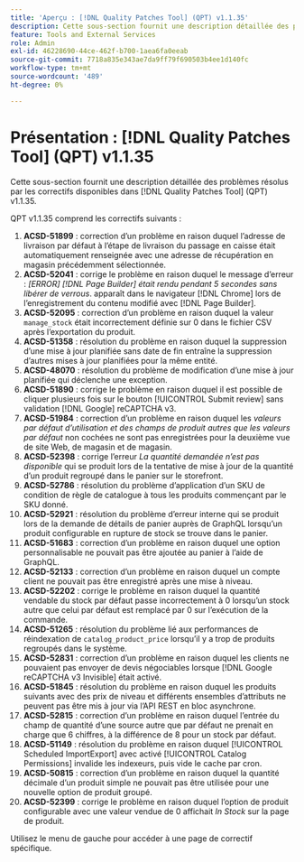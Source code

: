 ```yaml
---
title: 'Aperçu : [!DNL Quality Patches Tool] (QPT) v1.1.35'
description: Cette sous-section fournit une description détaillée des problèmes résolus par les correctifs disponibles dans [!DNL Quality Patches Tool] (QPT) v1.1.35.
feature: Tools and External Services
role: Admin
exl-id: 46228690-44ce-462f-b700-1aea6fa0eeab
source-git-commit: 7718a835e343ae7da9ff79f690503b4ee1d140fc
workflow-type: tm+mt
source-wordcount: '489'
ht-degree: 0%

---
```


# Présentation : [!DNL Quality Patches Tool] (QPT) v1.1.35

Cette sous-section fournit une description détaillée des problèmes résolus par les correctifs disponibles dans [!DNL Quality Patches Tool] (QPT) v1.1.35.

QPT v1.1.35 comprend les correctifs suivants :

1. **ACSD-51899** : correction d’un problème en raison duquel l’adresse de livraison par défaut à l’étape de livraison du passage en caisse était automatiquement renseignée avec une adresse de récupération en magasin précédemment sélectionnée.
1. **ACSD-52041** : corrige le problème en raison duquel le message d’erreur : *[ERROR] [!DNL Page Builder] était rendu pendant 5 secondes sans libérer de verrous*. apparaît dans le navigateur [!DNL Chrome] lors de l’enregistrement du contenu modifié avec [!DNL Page Builder].
1. **ACSD-52095** : correction d’un problème en raison duquel la valeur `manage_stock` était incorrectement définie sur 0 dans le fichier CSV après l’exportation du produit.
1. **ACSD-51358** : résolution du problème en raison duquel la suppression d’une mise à jour planifiée sans date de fin entraîne la suppression d’autres mises à jour planifiées pour la même entité.
1. **ACSD-48070** : résolution du problème de modification d’une mise à jour planifiée qui déclenche une exception.
1. **ACSD-51890** : corrige le problème en raison duquel il est possible de cliquer plusieurs fois sur le bouton [!UICONTROL Submit review] sans validation [!DNL Google] reCAPTCHA v3.
1. **ACSD-51984** : correction d’un problème en raison duquel les *valeurs par défaut d’utilisation et des champs de produit autres que les valeurs par défaut* non cochées ne sont pas enregistrées pour la deuxième vue de site Web, de magasin et de magasin.
1. **ACSD-52398** : corrige l’erreur *La quantité demandée n’est pas disponible* qui se produit lors de la tentative de mise à jour de la quantité d’un produit regroupé dans le panier sur le storefront.
1. **ACSD-52786** : résolution du problème d’application d’un SKU de condition de règle de catalogue à tous les produits commençant par le SKU donné.
1. **ACSD-52921** : résolution du problème d’erreur interne qui se produit lors de la demande de détails de panier auprès de GraphQL lorsqu’un produit configurable en rupture de stock se trouve dans le panier.
1. **ACSD-51683** : correction d’un problème en raison duquel une option personnalisable ne pouvait pas être ajoutée au panier à l’aide de GraphQL.
1. **ACSD-52133** : correction d’un problème en raison duquel un compte client ne pouvait pas être enregistré après une mise à niveau.
1. **ACSD-52202** : corrige le problème en raison duquel la quantité vendable du stock par défaut passe incorrectement à 0 lorsqu’un stock autre que celui par défaut est remplacé par 0 sur l’exécution de la commande.
1. **ACSD-51265** : résolution du problème lié aux performances de réindexation de `catalog_product_price` lorsqu’il y a trop de produits regroupés dans le système.
1. **ACSD-52831** : correction d’un problème en raison duquel les clients ne pouvaient pas envoyer de devis négociables lorsque [!DNL Google reCAPTCHA v3 Invisible] était activé.
1. **ACSD-51845** : résolution du problème en raison duquel les produits suivants avec des prix de niveau et différents ensembles d’attributs ne peuvent pas être mis à jour via l’API REST en bloc asynchrone.
1. **ACSD-52815** : correction d’un problème en raison duquel l’entrée du champ de quantité d’une source autre que par défaut ne prenait en charge que 6 chiffres, à la différence de 8 pour un stock par défaut.
1. **ACSD-51149** : résolution du problème en raison duquel [!UICONTROL Scheduled ImportExport] avec activé [!UICONTROL Catalog Permissions] invalide les indexeurs, puis vide le cache par cron.
1. **ACSD-50815** : correction d’un problème en raison duquel la quantité décimale d’un produit simple ne pouvait pas être utilisée pour une nouvelle option de produit groupé.
1. **ACSD-52399** : corrige le problème en raison duquel l’option de produit configurable avec une valeur vendue de 0 affichait *In Stock* sur la page de produit.

Utilisez le menu de gauche pour accéder à une page de correctif spécifique.

